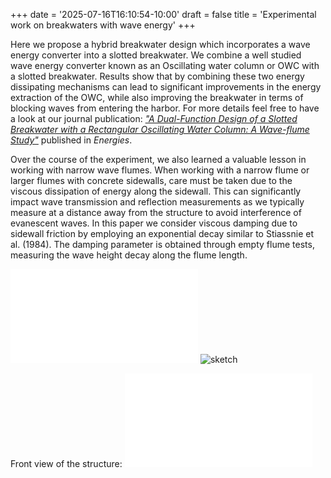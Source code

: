 +++
date = '2025-07-16T16:10:54-10:00'
draft = false
title = 'Experimental work on breakwaters with wave energy'
+++

Here we propose a hybrid breakwater design which incorporates a wave energy converter into a slotted breakwater. 
We combine a well studied wave energy converter known as an Oscillating water column or OWC with a slotted breakwater. 
Results show that by combining these two energy dissipating mechanisms can lead to significant improvements in the energy extraction of the OWC, while also improving the breakwater in terms of blocking waves from entering the harbor. 
For more details feel free to have a look at our journal publication: 
[*"A Dual-Function Design of a Slotted Breakwater with a Rectangular Oscillating Water Column: A Wave-flume Study"*](https://www.mdpi.com/2899828) published in *Energies*. 

Over the course of the experiment, we also learned a valuable lesson in working with narrow wave flumes. When working with a narrow flume or larger flumes with concrete sidewalls, care must be taken due to the viscous dissipation of energy along the sidewall. This can significantly impact wave transmission and reflection measurements as we typically measure at a distance away from the structure to avoid interference of evanescent waves. 
In this paper we consider viscous damping due to sidewall friction by employing an exponential decay similar to Stiassnie et al. (1984). The damping parameter is obtained through empty flume tests, measuring the wave height decay along the flume length. 

![setup](/images/owc_breakwater_expt.pdf)
![sketch](/images/owc_breakwater_sketch.png)

Front view of the structure:
![frontview](/images/owc_breakwater_expt2.pdf)